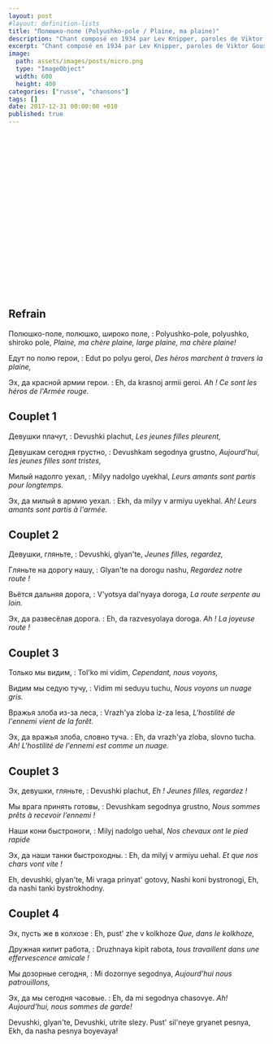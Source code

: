 ```yaml
---
layout: post
#layout: definition-lists
title: "Полюшко-поле (Polyushko-pole / Plaine, ma plaine)"
description: "Chant composé en 1934 par Lev Knipper, paroles de Viktor Goussev."
excerpt: "Chant composé en 1934 par Lev Knipper, paroles de Viktor Goussev."
image:
  path: assets/images/posts/micro.png
  type: "ImageObject"
  width: 600
  height: 400
categories: ["russe", "chansons"]
tags: []
date: 2017-12-31 00:00:00 +010
published: true
---
```



<iframe class="float-xl-right sticky-top lazyload" width="560" height="315" data-src="https://www.youtube.com/watch?v=KFHE-z_xhQw" frameborder="0" gesture="media" allow="encrypted-media" allowfullscreen></iframe>


## Refrain

Полюшко-поле, полюшко, широко поле,
: Polyushko-pole, polyushko, shiroko pole,
*Plaine, ma chère plaine, large plaine, ma chère plaine!*

Eдут по полю герои,
: Edut po polyu geroi,
*Des héros marchent à travers la plaine,*

Эх, да красной армии герои.
: Eh, da krasnoj armii geroi.
*Ah ! Ce sont les héros de l'Armée rouge.*


## Couplet 1

Девушки плачут,
: Devushki plachut,
*Les jeunes filles pleurent,*

Девушкам сегодня грустно,
: Devushkam segodnya grustno,
*Aujourd’hui, les jeunes filles sont tristes,*

Милый надолго уехал,
: Milyy nadolgo uyekhal,
*Leurs amants sont partis pour longtemps.*

Эх, да милый в армию уехал.
: Ekh, da milyy v armiyu uyekhal.
*Ah! Leurs amants sont partis à l'armée.*


## Couplet 2

Девушки, гляньте,
: Devushki, glyan'te,
*Jeunes filles, regardez,*

Гляньте на дорогу нашу,
: Glyan'te na dorogu nashu,
*Regardez notre route !*

Вьётся дальняя дорога,
: V'yotsya dal'nyaya doroga,
*La route serpente au loin.*

Эх, да развесёлая дорога.
: Eh, da razvesyolaya doroga.
*Ah ! La joyeuse route !*


## Couplet 3

Только мы видим,
: Tol'ko mi vidim,
*Cependant, nous voyons,*

Видим мы седую тучу,
: Vidim mi seduyu tuchu,
*Nous voyons un nuage gris.*

Вражья злоба из-за леса,
: Vrazh'ya zloba iz-za lesa,
*L'hostilité de l'ennemi vient de la forêt.*

Эх, да вражья злоба, словно туча.
: Eh, da vrazh'ya zloba, slovno tucha.
*Ah! L'hostilité de l'ennemi est comme un nuage.*


## Couplet 3

Эх, девушки, гляньте,
: Devushki plachut,
*Eh ! Jeunes filles, regardez !*

Мы врага принять готовы,
: Devushkam segodnya grustno,
*Nous sommes prêts à recevoir l’ennemi !*

Наши кони быстроноги,
: Milyj nadolgo uehal,
*Nos chevaux ont le pied rapide*

Эх, да наши танки быстроходны.
: Eh, da milyj v armiyu uehal.
*Et que nos chars vont vite !*


Eh, devushki, glyan'te, Mi vraga prinyat' gotovy, Nashi koni bystronogi, Eh, da nashi tanki bystrokhodny.


## Couplet 4

Эх, пусть же в колхозе
: Eh, pust' zhe v kolkhoze
*Que, dans le kolkhoze,*

Дружная кипит работа,
: Druzhnaya kipit rabota,
*tous travaillent dans une effervescence amicale !*

Мы дозорные сегодня,
: Mi dozornye segodnya,
*Aujourd’hui nous patrouillons,*

Эх, да мы сегодня часовые.
: Eh, da mi segodnya chasovye.
*Ah! Aujourd'hui, nous sommes de garde!*


Devushki, glyan'te, Devushki, utrite slezy. Pust' sil'neye gryanet pesnya, Ekh, da nasha pesnya boyevaya!

